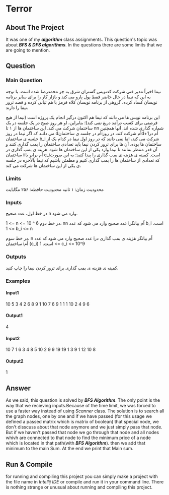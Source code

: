 # Terror
## About The Project
It was one of my ***algorithm*** class assignments.
This question's topic was about ***BFS & DFS algorithms***.
In the questions there are some limits that we are going to mention.

## Question
### Main Question
نیما اخیراً مدیر فنی شرکت کدنویس گستران شرق به جز محمدرضا شده است. با توجه به این که نیما در حال حاضر فقط پول پارو می کند و بازار کار را برای سایر برنامه نویسان کساد کرده، گروهی از برنامه نویسان کلاه قرمز با هم تبانی کرده و قصد ترور نیما را دارند.

این برنامه نویس ها می دانند که نیما هم اکنون درگیر انجام یک پروژه است (نیما از هیچ فرصتی برای کسب درآمد دریغ نمی کند)؛ بنابراین، او هر روز صبح در یک جلسه در یک ساختمان شرکت می کند. این ساختمان ها از ۱ تا nn شماره گذاری شده اند. آنها همچنین می دانند که اگر نیما در روز dاُم در جلسه ی ساختمانiاُم شرکت کند، در روزd+1اُم در جلسه ی ساختمان b_i
  شرکت می کند، اما نمی دانند که در روز اول نیما در کدام یک از ساختمان ها بوده. آن ها برای ترور کردن نیما باید تعدادی ساختمان را بمب گذاری کنند و آن قدر منتظر بمانند تا نیما وارد یکی از این ساختمان ها شود. هزینه ی بمب گذاری در ساختمان iiاُم برابر با c_iاست.
کمینه ی هزینه ی بمب گذاری را پیدا کنید؛ به این صورت که تعدادی از ساختمان ها را بمب گذاری کنیم و مطمئن باشیم که نیما بالأخره در جلسه ی یکی از این ساختمان ها شرکت می کند.

### Limits
محدودیت زمان: ۱ ثانیه
محدودیت حافظه: ۲۵۶ مگابایت


### Inputs
در خط اول، عدد صحیح n وارد می شود.

1 <= n <= 10 ^ 6
در خط دوم، nn عدد صحیح وارد می شود که عدد iاُم بیانگر b_i است.
1 <= b_i <= n

در خط سوم، n عدد صحیح وارد می شود که عدد iاًم بیانگر هزینه ی بمب گذاری در ساختمان iاُم (c_i) است.
1 <= c_i <= 10^9
### Outputs
کمینه ی هزینه ی بمب گذاری برای ترور کردن نیما را چاپ کنید.

### Examples
#### Input1
10
5 3 4 2 6 8 9 1 10 7
6 9 1 1 1 10 2 4 9 6

#### Output1
4

#### Input2
10
7 1 6 3 4 8 5 10 2 9
9 19 19 1 3 9 1 12 10 8

#### Output2
1

## Answer
As we said, this question is solved by ***BFS Algorithm***.
The only point is the way that we recieving inputs.Because of the time limit, we was forced to use a faster way instead of using _Scanner_ class.
The solution is to search all the graph nodes, one by one and if we have passed (for this usage we defined a passed matrix which is matrix of boolean) that special node, we don't disscuss about that node anymore and we just simply pass that node. But if we haven't passed that node we go through that node and all nodes whivh are connected to that node to find the minimum price of a node which is located in that path(with ***BFS Algorithm***). then we add that minimum to the main Sum.
At the end we print that Main sum.

## Run & Compile
for running and compiling this project you can simply make a project with the file name in _Intellij IDE_ or compile and run it in your command line.
There is nothing strange or unusual about running and compiling this project.
